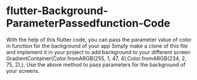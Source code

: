 # flutter-Background-ParameterPassedfunction-Code
With the help of this flutter code, you can  pass the parameter value of color in function for the background of your app 
Simply make a clone of this file and implement it in your project to add background to your different screen
GradientContainer(Color.fromARGB(255, 1, 47, 4),Color.fromARGB(234, 2, 75, 2),),
Use the above method to pass parameters for the background of your screens. 
